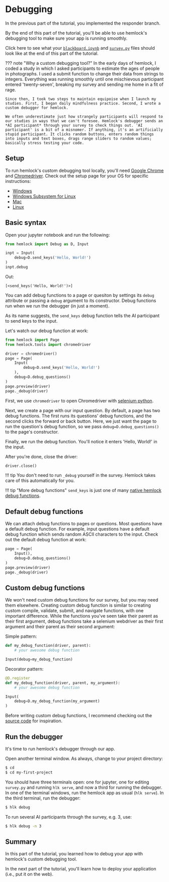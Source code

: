 # Debugging

In the previous part of the tutorial, you implemented the responder branch.

By the end of this part of the tutorial, you'll be able to use hemlock's debugging tool to make sure your app is running smoothly.

Click here to see what your <a href="https://github.com/dsbowen/hemlock-tutorial/blob/v0.11/blackboard.ipynb" target="_blank">`blackboard.ipynb`</a> and <a href="https://github.com/dsbowen/hemlock-tutorial/blob/v0.11/survey.py" target="_blank">`survey.py`</a> files should look like at the end of this part of the tutorial.

??? note "Why a custom debugging tool?"
    In the early days of hemlock, I coded a study in which I asked participants to estimate the ages of people in photographs. I used a submit function to change their data from strings to integers. Everything was running smoothly until one mischievous participant entered 'twenty-seven', breaking my survey and sending me home in a fit of rage.

    Since then, I took two steps to maintain equipoise when I launch my studies. First, I began daily mindfulness practice. Second, I wrote a custom debugger for hemlock.
    
    We often underestimate just how strangely participants will respond to our studies in ways that we can't foresee. Hemlock's debugger sends an *AI participant* through your survey to check things out. 'AI participant' is a bit of a misnomer. If anything, it's an artificially stupid participant. It clicks random buttons, enters random things into inputs and text boxes, drags range sliders to random values; basically stress testing your code.

## Setup

To run hemlock's custom debugging tool locally, you'll need [Google Chrome](https://www.google.com/chrome/) and [Chromedriver](https://chromedriver.chromium.org/downloads). Check out the setup page for your OS for specific instructions:

- [Windows](../setup/win.md#chromedriver)
- [Windows Subsystem for Linux](../setup/wsl.md#chromedriver)
- [Mac](../setup/mac.md#chromedriver)
- [Linux](../setup/linux.md#chromedriver)

## Basic syntax

Open your jupyter notebook and run the following:

```python
from hemlock import Debug as D, Input

inpt = Input(
    debug=D.send_keys('Hello, World!')
)
inpt.debug
```

Out:

```
[<send_keys('Hello, World!')>]
```

You can add debug functions to a page or quesiton by settings its `debug` attribute or passing a `debug` argument to its constructor. Debug functions run when we run the debugger (in just a moment).

As its name suggests, the `send_keys` debug function tells the AI participant to send keys to the input.

Let's watch our debug function at work:

```python
from hemlock import Page
from hemlock.tools import chromedriver

driver = chromedriver()
page = Page(
    Input(
        debug=D.send_keys('Hello, World!')
    ),
    debug=D.debug_questions()
)
page.preview(driver)
page._debug(driver)
```

First, we use `chromedriver` to open Chromedriver with <a href="https://selenium-python.readthedocs.io/" target="_blank">selenium python</a>.

Next, we create a page with our input question. By default, a page has two debug functions. The first runs its questions' debug functions, and the second clicks the forward or back button. Here, we just want the page to run the question's debug function, so we pass `debug=D.debug_questions()` to the page's constructor.

Finally, we run the debug function. You'll notice it enters 'Hello, World!' in the input.

After you're done, close the driver:

```python
driver.close()
```

!!! tip
    You don't need to run `_debug` yourself in the survey. Hemlock takes care of this automatically for you.

!!! tip "More debug functions"
    `send_keys` is just one of many [native hemlock debug functions](../functions/debug.md).

## Default debug functions

We can attach debug functions to pages or questions. Most questions have a default debug function. For example, input questions have a default debug function which sends random ASCII characters to the input. Check out the default debug function at work:

```python
page = Page(
    Input(),
    debug=D.debug_questions()
)
page.preview(driver)
page._debug(driver)
```

## Custom debug functions

We won't need custom debug functions for our survey, but you may need them elsewhere. Creating custom debug function is similar to creating custom compile, validate, submit, and navigate functions, with one important difference. While the functions you've seen take their parent as their first argument, debug functions take a selenium webdriver as their first argument and their parent as their second argument:

Simple pattern:

```python
def my_debug_function(driver, parent):
    # your awesome debug function

Input(debug=my_debug_function)
```

Decorator pattern:

```python
@D.register
def my_debug_function(driver, parent, my_argument):
    # your awesome debug function

Input(
    debug=D.my_debug_function(my_argument)
)
```

Before writing custom debug functions, I recommend checking out the <a href="https://github.com/dsbowen/hemlock/blob/master/hemlock/functions/debug.py" target="_blank">source code</a> for inspiration.

## Run the debugger

It's time to run hemlock's debugger through our app.

Open another terminal window. As always, change to your project directory:

```bash
$ cd
$ cd my-first-project
```

You should have three terminals open: one for jupyter, one for editing `survey.py` and running `hlk serve`, and now a third for running the debugger. In one of the terminal windows, run the hemlock app as usual (`hlk serve`). In the third terminal, run the debugger:

```bash
$ hlk debug
```

To run several AI participants through the survey, e.g. 3, use:

```bash
$ hlk debug -n 3
```

## Summary

In this part of the tutorial, you learned how to debug your app with hemlock's custom debugging tool.

In the next part of the tutorial, you'll learn how to deploy your application (i.e., put it on the web).

<!-- If you don't want to use hemlock-CLI, you can run the debugger with the python interpreter:

```bash
$ python3
>>> from hemlock.debug import AIParticipant, debug
>>> debug() # or debug(3) to run 3 AI participants
``` -->